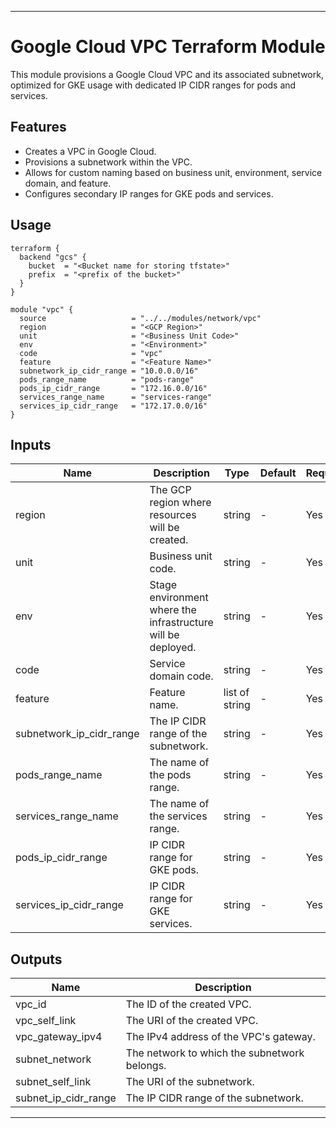 
---

# Google Cloud VPC Terraform Module

This module provisions a Google Cloud VPC and its associated subnetwork, optimized for GKE usage with dedicated IP CIDR ranges for pods and services.

## Features

- Creates a VPC in Google Cloud.
- Provisions a subnetwork within the VPC.
- Allows for custom naming based on business unit, environment, service domain, and feature.
- Configures secondary IP ranges for GKE pods and services.

## Usage

```hcl
terraform {
  backend "gcs" {
    bucket  = "<Bucket name for storing tfstate>"
    prefix  = "<prefix of the bucket>"
  }
}

module "vpc" {
  source                   = "../../modules/network/vpc"
  region                   = "<GCP Region>"
  unit                     = "<Business Unit Code>"
  env                      = "<Environment>"
  code                     = "vpc"
  feature                  = "<Feature Name>"
  subnetwork_ip_cidr_range = "10.0.0.0/16"
  pods_range_name          = "pods-range"
  pods_ip_cidr_range       = "172.16.0.0/16"
  services_range_name      = "services-range"
  services_ip_cidr_range   = "172.17.0.0/16"
}
```

## Inputs

| Name                     | Description                                                   | Type   | Default | Required |
|--------------------------|---------------------------------------------------------------|--------|---------|----------|
| region                   | The GCP region where resources will be created.               | string | -       | Yes      |
| unit                     | Business unit code.                                           | string | -       | Yes      |
| env                      | Stage environment where the infrastructure will be deployed.  | string | -       | Yes      |
| code                     | Service domain code.                                          | string | -       | Yes      |
| feature                  | Feature name.                                                 | list of string | -       | Yes      |
| subnetwork_ip_cidr_range | The IP CIDR range of the subnetwork.                          | string | -       | Yes      |
| pods_range_name          | The name of the pods range.                                   | string | -       | Yes      |
| services_range_name      | The name of the services range.                               | string | -       | Yes      |
| pods_ip_cidr_range       | IP CIDR range for GKE pods.                                   | string | -       | Yes      |
| services_ip_cidr_range   | IP CIDR range for GKE services.                               | string | -       | Yes      |

## Outputs

| Name               | Description                                   |
|--------------------|-----------------------------------------------|
| vpc_id             | The ID of the created VPC.                    |
| vpc_self_link      | The URI of the created VPC.                   |
| vpc_gateway_ipv4   | The IPv4 address of the VPC's gateway.        |
| subnet_network     | The network to which the subnetwork belongs.  |
| subnet_self_link   | The URI of the subnetwork.                    |
| subnet_ip_cidr_range | The IP CIDR range of the subnetwork.        |

---